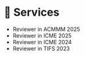 # 📝 Services
- Reviewer in ACMMM 2025
- Reviewer in ICME 2025
- Reviewer in ICME 2024
- Reviewer in TIFS 2023